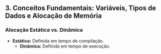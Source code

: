 ## 3. Conceitos Fundamentais: Variáveis, Tipos de Dados e Alocação de Memória

### Alocação Estática vs. Dinâmica
- **Estática:** Definida em tempo de compilação.
  - **Dinâmica:** Definida em tempo de execução.